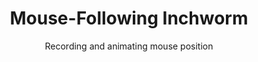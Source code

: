 ---
title: "Mouse-Following Inchworm"
subtitle: "Recording and animating mouse position"
layout: snippet-summary
category: snippet
screencast: false
id: 2
demoDescription: "Move your mouse around the `iframe` and use [the inspector](https://developer.chrome.com/devtools) to inspect the code further, if you'd like."
---